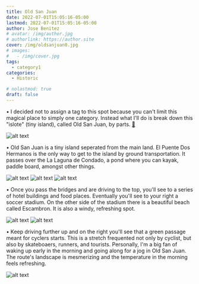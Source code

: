 ```yaml
---
title: Old San Juan
date: 2022-07-01T15:05:16-05:00
lastmod: 2022-07-01T15:05:16-05:00
author: Jose Benitez
# avatar: /img/author.jpg
# authorlink: https://author.site
cover: /img/oldsanjuan0.jpg
# images:
#   - /img/cover.jpg
tags:
  - category1
categories:
  - Historic

# nolastmod: true
draft: false
---
```


• I decided not to assign a tag to this spot because you can't limit this magical place to simply one category. Instead what I'll do is break down this "islote" (tiny island), called Old San Juan, by parts. [🧭](https://www.google.com/maps/place/Viejo+San+Juan,+San+Juan/@18.4645619,-66.124844,15z/data=!3m1!4b1!4m5!3m4!1s0x8c036eb8b656b379:0x86bd62881c6ab915!8m2!3d18.463203!4d-66.1147571)

![alt text](/img/oldsanjuan0.jpg)

• Old San Juan is a tiny island seperated from the main land. El Puente Dos Hermanos is the only way to get to the island by ground transportation. It passes over the La Laguna de Condado, a pond where you can kayak, paddle board, amongst other things.

![alt text](/img/puentedoshermanos0.jpg)
![alt text](/img/puentedoshermanos.jpg)
![alt text](/img/kayakcondado.jpg)

• Once you pass the bridges and are driving to the top, you'll see to a series of hotel buildings and food places. Eventually you'll see to your right a soccer stadium. On the other side of the stadium there is a beautiful beach called Escambron. It is also a windy, refreshing spot.

![alt text](/img/escambron.jpg)
![alt text](/img/escambronarea.jpg)

• Keep driving further up and on the right you'll see that a green passage meant for cyclers starts. This is a stretch frequented not only by cyclist, but also by skateboaers, runners, and tourists. Personally, I'm a big fan of waking up early in the morning and going along for a jog in Old San Juan. The route's landscape is mesmerizing and the temperature in the morning feels refreshing.

![alt text](/img/ciclovia.jpg)
